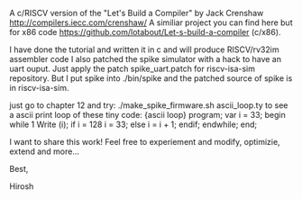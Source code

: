A c/RISCV version of the "Let's Build a Compiler" by Jack Crenshaw 
http://compilers.iecc.com/crenshaw/
A similiar project you can find here but for x86 code https://github.com/lotabout/Let-s-build-a-compiler (c/x86). 

I have done the tutorial and written it in c and will produce RISCV/rv32im assembler code
I also patched the spike simulator with a hack to have an uart ouput.
Just apply the patch spike_uart.patch for riscv-isa-sim repository. But I put spike into ./bin/spike and the patched source of spike
is in riscv-isa-sim.

just go to chapter 12 and try:
./make_spike_firmware.sh ascii_loop.ty to see a ascii print loop of these tiny code:
{ascii loop}
program;
var i = 33;
begin
  while 1
      Write (i);
      if i = 128
        i = 33;
        else
        i = i + 1;
      endif;
  endwhile;
end;


I want to share this work! Feel free to experiement and modify, optimizie, extend and more...

Best,

Hirosh




